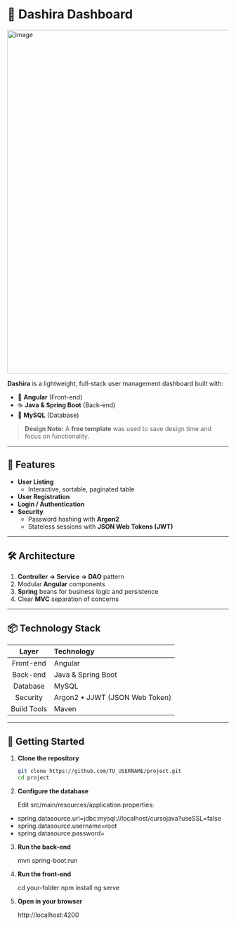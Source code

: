 # 🚀 Dashira Dashboard

 <img width="1684" height="783" alt="image" src="https://github.com/user-attachments/assets/7f994e2f-78e4-469a-8e9d-e6c695569c16" />


**Dashira** is a lightweight, full-stack user management dashboard built with:

- 🔷 **Angular** (Front-end)  
- ☕ **Java & Spring Boot** (Back-end)  
- 🐬 **MySQL** (Database)

> **Design Note:** A **free template** was used to save design time and focus on functionality.

---

## 🎯 Features

- **User Listing**  
  - Interactive, sortable, paginated table  
- **User Registration**  
- **Login / Authentication**  
- **Security**  
  - Password hashing with **Argon2**  
  - Stateless sessions with **JSON Web Tokens (JWT)**  

---

## 🛠️ Architecture

1. **Controller → Service → DAO** pattern  
2. Modular **Angular** components  
3. **Spring** beans for business logic and persistence  
4. Clear **MVC** separation of concerns  

---

## 📦 Technology Stack

| Layer       | Technology                         |
|:-----------:|:-----------------------------------|
| Front-end   | Angular                            |
| Back-end    | Java & Spring Boot                 |
| Database    | MySQL                              |
| Security    | Argon2 • JJWT (JSON Web Token)     |
| Build Tools | Maven                              |

---

## 🚀 Getting Started

1. **Clone the repository**  
   ```bash
   git clone https://github.com/TU_USERNAME/project.git
   cd project

2. **Configure the database**

   Edit src/main/resources/application.properties:
   
  * spring.datasource.url=jdbc:mysql://localhost/cursojava?useSSL=false
  * spring.datasource.username=root
  * spring.datasource.password=

3. **Run the back-end**

   mvn spring-boot:run

4. **Run the front-end**

   cd your-folder
   npm install
  ng serve

5. **Open in your browser**

   http://localhost:4200

  


   
